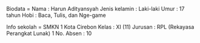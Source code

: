 Biodata =
Nama : Harun Adityansyah
Jenis kelamin : Laki-laki
Umur : 17 tahun
Hobi : Baca, Tulis, dan Nge-game

Info sekolah =
SMKN 1 Kota Cirebon
Kelas : XI (11)
Jurusan : RPL (Rekayasa Perangkat Lunak) 1
No. Absen : 10
